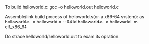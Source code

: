  To build helloworld.c:
    gcc -o helloworld.out helloworld.c

 Assemble/link build process of helloworld.s(on a x86-64 system):
    as helloworld.s -o helloworld.o --64
    ld helloworld.o -o helloworld -m elf_x86_64

Do 
    strace helloworld/helloworld.out
                                     to exam its opration.